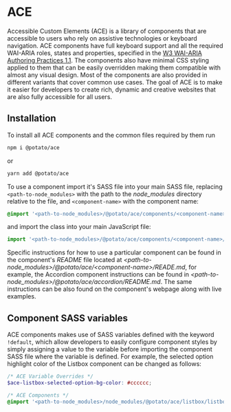 # ACE

Accessible Custom Elements (ACE) is a library of components that are accessible to users who rely on assistive technologies or keyboard navigation. ACE components have full keyboard support and all the required WAI-ARIA roles, states and properties, specified in the [W3 WAI-ARIA Authoring Practices 1.1](https://www.w3.org/TR/wai-aria-practices-1.1). The components also have minimal CSS styling applied to them that can be easily overridden making them compatible with almost any visual design. Most of the components are also provided in different variants that cover common use cases. The goal of ACE is to make it easier for developers to create rich, dynamic and creative websites that are also fully accessible for all users.

## Installation

To install all ACE components and the common files required by them run

```bash
npm i @potato/ace
```

or

```bash
yarn add @potato/ace
```

To use a component import it's SASS file into your main SASS file, replacing `<path-to-node_modules>` with the path to the *node_modules* directory relative to the file, and `<component-name>` with the component name:

```scss
@import '<path-to-node_modules>/@potato/ace/components/<component-name>/<component-name>';
```

and import the class into your main JavaScript file:

```js
import '<path-to-node_modules>/@potato/ace/components/<component-name>/<component-name>';
```

Specific instructions for how to use a particular component can be found in the component's *README* file located at *\<path-to-node_modules>/@potato/ace/\<component-name>/READE.md*, for example, the Accordion component instructions can be found in *\<path-to-node_modules>/@potato/ace/accordion/README.md*. The same instructions can be also found on the component's webpage along with live examples.

## Component SASS variables

ACE components makes use of SASS variables defined with the keyword `!default`, which allow developers to easily configure component styles by simply assigning a value to the variable before importing the component SASS file where the variable is defined. For example, the selected option highlight color of the Listbox component can be changed as follows: 

```scss
/* ACE Variable Overrides */
$ace-listbox-selected-option-bg-color: #cccccc;

/* ACE Components */
@import '<path-to-node_modules>/node_modules/@potato/ace/listbox/listbox';
```
